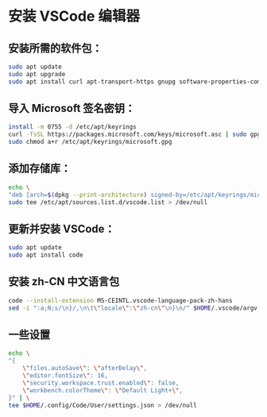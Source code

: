 # 安装 VSCode 编辑器

##  安装所需的软件包：

```bash
sudo apt update
sudo apt upgrade
sudo apt install curl apt-transport-https gnupg software-properties-common -y
```

## 导入 Microsoft 签名密钥：

```bash
install -m 0755 -d /etc/apt/keyrings
curl -fsSL https://packages.microsoft.com/keys/microsoft.asc | sudo gpg --dearmor -o /etc/apt/keyrings/microsoft.gpg
sudo chmod a+r /etc/apt/keyrings/microsoft.gpg
```

## 添加存储库：

```bash
echo \
"deb [arch=$(dpkg --print-architecture) signed-by=/etc/apt/keyrings/microsoft.gpg] https://packages.microsoft.com/repos/code stable main" | \
sudo tee /etc/apt/sources.list.d/vscode.list > /dev/null
```

## 更新并安装 VSCode：

```bash
sudo apt update
sudo apt install code
```

## 安装 zh-CN 中文语言包

```bash
code --install-extension MS-CEINTL.vscode-language-pack-zh-hans
sed -i ":a;N;s/\n}/,\n\t\"locale\":\"zh-cn\"\n}\n/" $HOME/.vscode/argv.json
```

## 一些设置

```bash
echo \
"{
    \"files.autoSave\": \"afterDelay\",
    \"editor.fontSize\": 16,
    \"security.workspace.trust.enabled\": false,
    \"workbench.colorTheme\": \"Default Light+\",
}" | \
tee $HOME/.config/Code/User/settings.json > /dev/null
```

